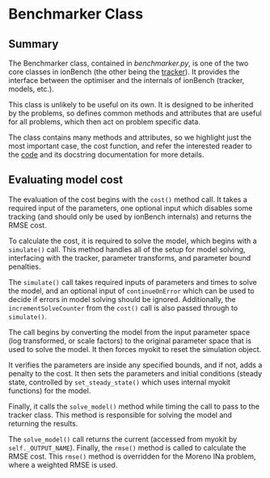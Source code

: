 # Benchmarker Class 
## Summary
The Benchmarker class, contained in *benchmarker.py*, is one of the two core classes in ionBench (the other being the [tracker](../../ionbench/tracker)). It provides the interface between the optimiser and the internals of ionBench (tracker, models, etc.). 

This class is unlikely to be useful on its own. It is designed to be inherited by the problems, so defines common methods and attributes that are useful for all problems, which then act on problem specific data.

The class contains many methods and attributes, so we highlight just the most important case, the cost function, and refer the interested reader to the [code](../../ionbench/benchmarker/benchmarker.py) and its docstring documentation for more details.

## Evaluating model cost
The evaluation of the cost begins with the `cost()` method call. It takes a required input of the parameters, one optional input which disables some tracking (and should only be used by ionBench internals) and returns the RMSE cost.

To calculate the cost, it is required to solve the model, which begins with a `simulate()` call. This method handles all of the setup for model solving, interfacing with the tracker, parameter transforms, and parameter bound penalties.

The `simulate()` call takes required inputs of parameters and times to solve the model, and an optional input of `continueOnError` which can be used to decide if errors in model solving should be ignored. Additionally, the `incrementSolveCounter` from the `cost()` call is also passed through to `simulate()`.

The call begins by converting the model from the input parameter space (log transformed, or scale factors) to the original parameter space that is used to solve the model. It then forces myokit to reset the simulation object. 

It verifies the parameters are inside any specified bounds, and if not, adds a penalty to the cost. It then sets the parameters and initial conditions (steady state, controlled by `set_steady_state()` which uses internal myokit functions) for the model.

Finally, it calls the `solve_model()` method while timing the call to pass to the tracker class. This method is responsible for solving the model and returning the results.

The `solve_model()` call returns the current (accessed from myokit by `self._OUTPUT_NAME`). Finally, the `rmse()` method is called to calculate the RMSE cost. This `rmse()` method is overridden for the Moreno INa problem, where a weighted RMSE is used.
